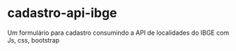 # cadastro-api-ibge
 Um formulário para cadastro consumindo a API de localidades do IBGE com Js, css, bootstrap
